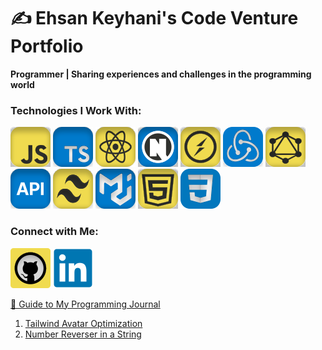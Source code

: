 # ✍️ Ehsan Keyhani's Code Venture Portfolio

**Programmer | Sharing experiences and challenges in the programming world**

### Technologies I Work With:

![](/public/assets/32*32/js.svg)
![](/public/assets/32*32/ts.svg)
![](/public/assets/32*32/react.svg)
![](/public/assets/32*32/next.svg)
![](/public/assets/32*32/socket.svg)
![](/public/assets/32*32/redux.svg)
![](/public/assets/32*32/graphQl.svg)
![](/public/assets/32*32/api.svg)
![](/public/assets/32*32/tailwindcss.svg)
![](/public/assets/32*32/mui.svg)
![](/public/assets/32*32/html.svg)
![](/public/assets/32*32/css.svg)

### Connect with Me:

[![GitHub](/public/assets/32*32/github.svg)](https://github.com/EhsanKey)
[![Linkedin](/public/assets/32*32/linkedin.svg)](https://www.linkedin.com/in/ehsankey)


[🔗 Guide to My Programming Journal](#programming-journal)
1. [Tailwind Avatar Optimization](/posts/TailwindAvatarOptimization.md)
1. [Number Reverser in a String](/posts/reverse-number-string.md)







